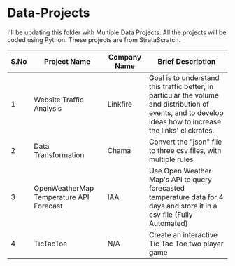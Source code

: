 # Data-Projects

I'll be updating this folder with Multiple Data Projects. All the projects will be coded using Python. These projects are from StrataScratch.

| S.No  | Project Name | Company Name | Brief Description |
| ------------- | ------------- | ------------- | ------------- |
| 1 | Website Traffic Analysis | Linkfire | Goal is to understand this traffic better, in particular the volume and distribution of events, and to develop ideas how to increase the links' clickrates. |
| 2 | Data Transformation | Chama | Convert the "json" file to three csv files, with multiple rules |
| 3 | OpenWeatherMap Temperature API Forecast | IAA | Use Open Weather Map's API to query forecasted temperature data for 4 days and store it in a csv file (Fully Automated) |
| 4 | TicTacToe | N/A | Create an interactive Tic Tac Toe two player game |

